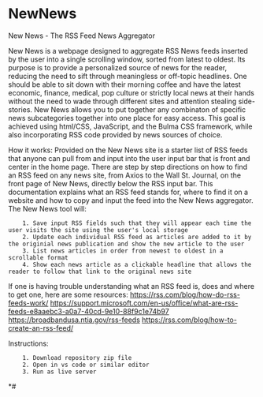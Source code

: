 # NewNews
New News - The RSS Feed News Aggregator 

New News is a webpage designed to aggregate RSS News feeds inserted by the user into a single scrolling window, sorted from latest to oldest. Its purpose is to provide a personalized source of news for the reader, reducing the need to sift through meaningless or off-topic headlines. One should be able to sit down with their morning coffee and have the latest economic, finance, medical, pop culture or strictly local news at their hands without the need to wade through different sites and attention stealing side-stories. New News allows you to put together any combinaton of specific news subcategories together into one place for easy access. This goal is achieved using html/CSS, JavaScript, and the Bulma CSS framework, while also incorporating RSS code provided by news sources of choice. 


How it works:
    Provided on the New News site is a starter list of RSS feeds that anyone can pull from and input into the user input bar that is front and center in the home page. There are step by step directions on how to find an RSS feed on any news site, from Axios to the Wall St. Journal, on the front page of New News, directly below the RSS input bar. This documentation explains what an RSS feed stands for, where to find it on a website and how to copy and input the feed into the New News aggregator. The New News tool will:
        
        1. Save input RSS fields such that they will appear each time the user visits the site using the user's local storage
        2. Update each individual RSS feed as articles are added to it by the originial news publication and show the new article to the user
        3. List news articles in order from newest to oldest in a scrollable format
        4. Show each news article as a clickable headline that allows the reader to follow that link to the original news site 

If one is having trouble understanding what an RSS feed is, does and where to get one, here are some resources:
https://rss.com/blog/how-do-rss-feeds-work/
https://support.microsoft.com/en-us/office/what-are-rss-feeds-e8aaebc3-a0a7-40cd-9e10-88f9c1e74b97
https://broadbandusa.ntia.gov/rss-feeds
https://rss.com/blog/how-to-create-an-rss-feed/


Instructions:

        1. Download repository zip file
        2. Open in vs code or similar editor
        3. Run as live server

*#

